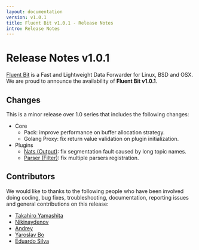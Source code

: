 ```yaml
---
layout: documentation
version: v1.0.1
title: Fluent Bit v1.0.1 - Release Notes
intro: Release Notes
---
```


# Release Notes v1.0.1

[Fluent Bit](http://fluentbit.io) is a Fast and Lightweight Data Forwarder for Linux, BSD and OSX. We are proud to announce the availability of __Fluent Bit v1.0.1__.

## Changes

This is a minor release over 1.0 series that includes the following changes:

 - Core
     - Pack: improve performance on buffer allocation strategy.
     - Golang Proxy: fix return value validation on plugin initialization.
 - Plugins
     - [Nats (Output)](https://docs.fluentbit.io/manual/output/nats): fix segmentation fault caused by long topic names.
     - [Parser (Filter)](https://docs.fluentbit.io/manual/filter/parser): fix multiple parsers registration.

## Contributors

We would like to thanks to the following people who have been involved doing coding, bug fixes, troubleshooting, documentation, reporting issues and general contributions on this release:

- [Takahiro Yamashita](https://github.com/nokute78)
- [Nikinaydenov](https://github.com/nikinaydenov)
- [Andrey](https://github.com/divanikus)
- [Yaroslav Bo](https://github.com/bayaro)
- [Eduardo Silva](https://github.com/edsiper)
